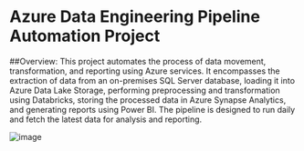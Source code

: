 # Azure Data Engineering Pipeline Automation Project
##Overview:
This project automates the process of data movement, transformation, and reporting using Azure services. It encompasses the extraction of data from an on-premises SQL Server database, loading it into Azure Data Lake Storage, performing preprocessing and transformation using Databricks, storing the processed data in Azure Synapse Analytics, and generating reports using Power BI. The pipeline is designed to run daily and fetch the latest data for analysis and reporting.

![image](https://github.com/yadavdisha/Data-Engineering-Pipeline-Project/assets/34658273/574a76c2-5a15-4be7-939f-889c97b06ab7)




